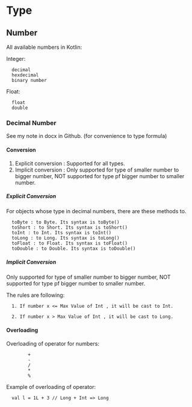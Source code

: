 # Type 
## Number 
All available numbers in Kotlin:

Integer:

      decimal
      hexdecimal
      binary number

Float:

      float
      double
      
### Decimal Number
See my note in docx in Github. (for convenience to type formula)  
#### Conversion
1. Explicit conversion : Supported for all types.
2. Implicit conversion : Only supported for type of smaller number to bigger number, NOT supported for type pf bigger number to smaller number.

##### Explicit Conversion
For objects whose type in decimal numbers, there are these methods to<type>.

      toByte : to Byte. Its syntax is toByte()
      toShort : to Short. Its syntax is toShort()
      toInt : to Int. Its syntax is toInt()
      toLong : to Long. Its syntax is toLong()
      toFloat : to Float. Its syntax is toFloat()
      toDouble : to Double. Its syntax is toDouble()

##### Implicit Conversion
Only supported for type of smaller number to bigger number, NOT supported for type pf bigger number to smaller number.

The rules are following:

      1. If number x <= Max Value of Int , it will be cast to Int.

      2. If number x > Max Value of Int , it will be cast to Long.

#### Overloading
Overloading of operator for numbers:
            
            + 
            - 
            / 
            * 
            %
            
Example of overloading of operator:

      val l = 1L + 3 // Long + Int => Long

   

